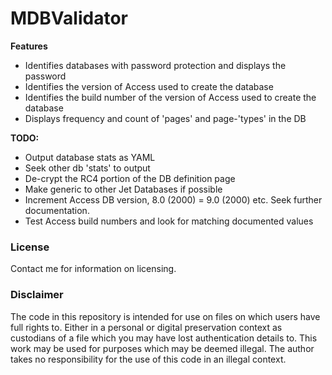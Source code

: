 MDBValidator
============

**Features**

* Identifies databases with password protection and displays the password
* Identifies the version of Access used to create the database
* Identifies the build number of the version of Access used to create the database
* Displays frequency and count of 'pages' and page-'types' in the DB

**TODO:**

* Output database stats as YAML
* Seek other db 'stats' to output
* De-crypt the RC4 portion of the DB definition page
* Make generic to other Jet Databases if possible
* Increment Access DB version, 8.0 (2000) = 9.0 (2000) etc. Seek further documentation.
* Test Access build numbers and look for matching documented values

### License

Contact me for information on licensing. 

### Disclaimer

The code in this repository is intended for use on files on which users have full rights to. Either in a
personal or digital preservation context as custodians of a file which you may have lost authentication
details to. This work may be used for purposes which may be deemed illegal. The author takes no responsibility
for the use of this code in an illegal context.
